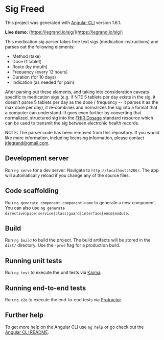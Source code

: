 # Sig Freed

This project was generated with [Angular CLI](https://github.com/angular/angular-cli) version 1.6.1.

**Live demo:** [https://legrand.io/sig/](https://legrand.io/sig/)

This medication sig parser takes free text sigs (medication instructions) and parses out the following elements:
* Method (take)
* Dose (1 tablet)
* Route (by mouth)
* Frequency (every 12 hours)
* Duration (for 10 days)
* Indication (as needed for pain)

After parsing out these elements, and taking into consideration caveats specific to medication sigs (e.g. if NTE 5 tablets per day exists in the sig, it doesn't parse 5 tablets per day as the dose / frequency -- it parses it as the max dose per day), it re-combines and normalizes the sig into a format that a computer can understand.  It goes even further by converting that normalized, structured sig into the [FHIR Dosage](https://www.hl7.org/fhir/dosage.html) standard resource which can be used to transmit the sig between electronic health records.

NOTE: The parser code has been removed from this repository.  If you would like more information, including licensing information, please contact [jrlegrand@gmail.com](mailto:jrlegrand@gmail.com).

## Development server

Run `ng serve` for a dev server. Navigate to `http://localhost:4200/`. The app will automatically reload if you change any of the source files.

## Code scaffolding

Run `ng generate component component-name` to generate a new component. You can also use `ng generate directive|pipe|service|class|guard|interface|enum|module`.

## Build

Run `ng build` to build the project. The build artifacts will be stored in the `dist/` directory. Use the `-prod` flag for a production build.

## Running unit tests

Run `ng test` to execute the unit tests via [Karma](https://karma-runner.github.io).

## Running end-to-end tests

Run `ng e2e` to execute the end-to-end tests via [Protractor](http://www.protractortest.org/).

## Further help

To get more help on the Angular CLI use `ng help` or go check out the [Angular CLI README](https://github.com/angular/angular-cli/blob/master/README.md).
